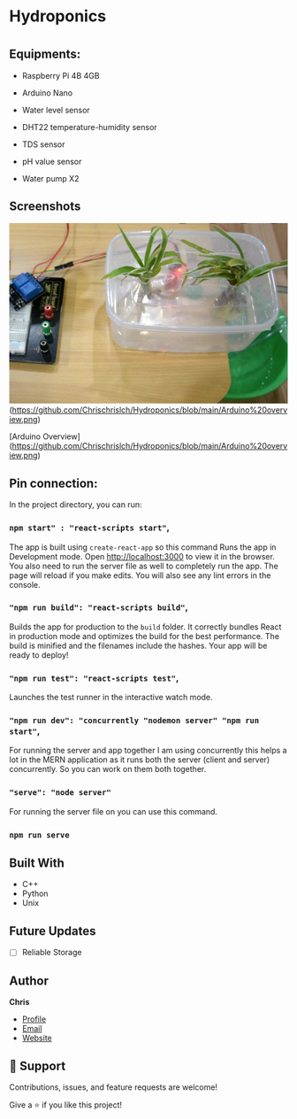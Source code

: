 # Hydroponics

<h1 align="center"><Hydroponics System></h1>


## Equipments:

- Raspberry Pi 4B 4GB

- Arduino Nano

- Water level sensor

- DHT22 temperature-humidity sensor
  
- TDS sensor

- pH value sensor
  
- Water pump X2
  
## Screenshots

![Home Page](https://github.com/Chrischrislch/Hydroponics/blob/main/Screenshot%202021-09-07%20at%204.57.31%20PM.png)
(https://github.com/Chrischrislch/Hydroponics/blob/main/Arduino%20overview.png)

[Arduino Overview] (https://github.com/Chrischrislch/Hydroponics/blob/main/Arduino%20overview.png)
## Pin connection:
  

In the project directory, you can run:

### `npm start" : "react-scripts start"`,

The app is built using `create-react-app` so this command Runs the app in Development mode. Open [http://localhost:3000](http://localhost:3000) to view it in the browser. You also need to run the server file as well to completely run the app. The page will reload if you make edits.
You will also see any lint errors in the console.

### `"npm run build": "react-scripts build"`,

Builds the app for production to the `build` folder. It correctly bundles React in production mode and optimizes the build for the best performance. The build is minified and the filenames include the hashes. Your app will be ready to deploy!

### `"npm run test": "react-scripts test"`,

Launches the test runner in the interactive watch mode.

### `"npm run dev": "concurrently "nodemon server" "npm run start"`,

For running the server and app together I am using concurrently this helps a lot in the MERN application as it runs both the server (client and server) concurrently. So you can work on them both together.

### `"serve": "node server"`

For running the server file on you can use this command.

### `npm run serve`

## Built With

- C++
- Python
- Unix

## Future Updates

- [ ] Reliable Storage

## Author

**Chris**

- [Profile](https://github.com/rohit19060 "Rohit jain")
- [Email](mailto:rohitjain19060@gmail.com?subject=Hi "Hi!")
- [Website](https://kingtechnologies.in "Welcome")

## 🤝 Support

Contributions, issues, and feature requests are welcome!

Give a ⭐️ if you like this project!
